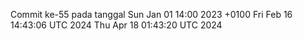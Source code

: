 Commit ke-55 pada tanggal Sun Jan 01 14:00 2023 +0100
Fri Feb 16 14:43:06 UTC 2024
Thu Apr 18 01:43:20 UTC 2024
